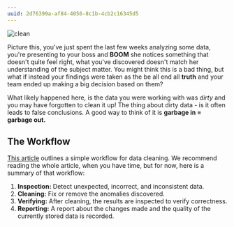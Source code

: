 ```yaml
---
uuid: 2d76399a-af84-4056-8c1b-4cb2c16345d5
---
```


![clean](https://media.giphy.com/media/2tSk579HlpT7n8VOY9/giphy.gif)

Picture this, you've just spent the last few weeks analyzing some data, you're presenting to your boss and **BOOM** she notices something that doesn't quite feel right, what you've discovered doesn't match her understanding of the subject matter. You might think this is a bad thing, but what if instead your findings were taken as the be all end all **truth** and your team ended up making a big decision based on them? 

What likely happened here, is the data you were working with was _dirty_ and you may have forgotten to clean it up! The thing about dirty data - is it often leads to false conclusions. A good way to think of it is **garbage in = garbage out.**

## The Workflow

[This article](https://towardsdatascience.com/the-ultimate-guide-to-data-cleaning-3969843991d4) outlines a simple workflow for data cleaning. We recommend reading the whole article, when you have time, but for now, here is a summary of that workflow:

1. **Inspection:** Detect unexpected, incorrect, and inconsistent data.
2. **Cleaning:** Fix or remove the anomalies discovered.
3. **Verifying:** After cleaning, the results are inspected to verify correctness.
4. **Reporting:** A report about the changes made and the quality of the currently stored data is recorded.

